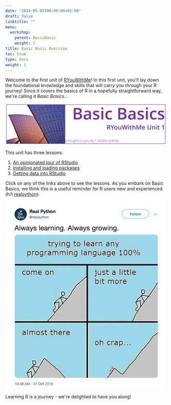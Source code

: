 ```yaml
---
date: "2019-05-05T00:00:00+01:00"
draft: false
linktitle: ""
menu:
  workshop:
    parent: BasicBasic
    weight: 1
title: Basic Basic Overview
toc: true
type: docs
weight: 1
---
```


Welcome to the first unit of [RYouWithMe](/courses/workshop/_index/)! In this first unit, you'll lay down the foundational knowledge and skills that will carry you through your R journey! Since it covers the basics of R in a hopefully straightforward way, we're calling it *Basic Basics*... 

![Basics Banner](/static/img/basicbasicsbanner.jpg)

This unit has three lessons:

1. [An opinionated tour of RStudio](/courses/workshop/01-BasicBasics-1/)
2. [Installing and loading packages](/courses/workshop/01-BasicBasics-2/)
3. [Getting data into RStudio](/courses/workshop/01-BasicBasics-3/)

Click on any of the links above to see the lessons. As you embark on Basic Basics, we think this is a useful reminder for R users new and experienced (h/t [realpython](twitter.com/realpython)):


![coding mountain](/static/img/bblearning.jpg)

Learning R is a journey - we're delighted to have you along!
